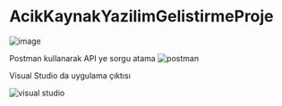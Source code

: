 # AcikKaynakYazilimGelistirmeProje
![image](https://user-images.githubusercontent.com/75948446/195632772-e9d25e40-4f62-450b-9ba6-2132d75d161f.png)

Postman kullanarak API ye sorgu atama
![postman](https://user-images.githubusercontent.com/75948446/196555511-1bd8752e-b7af-4785-8cf4-015ec149d595.png)


Visual Studio da uygulama çıktısı

![visual studio](https://user-images.githubusercontent.com/75948446/196555603-0e6469a3-42dd-47e1-a33a-4d852c2e342a.png)
